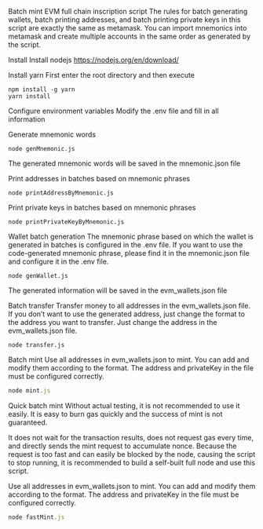 Batch mint EVM full chain inscription script
The rules for batch generating wallets, batch printing addresses, and batch printing private keys in this script are exactly the same as metamask. You can import mnemonics into metamask and create multiple accounts in the same order as generated by the script.

Install
Install nodejs
https://nodejs.org/en/download/

Install yarn
First enter the root directory and then execute
```
npm install -g yarn
yarn install
```
Configure environment variables
Modify the .env file and fill in all information

Generate mnemonic words
```
node genMnemonic.js
```
The generated mnemonic words will be saved in the mnemonic.json file

Print addresses in batches based on mnemonic phrases
```
node printAddressByMnemonic.js
```
Print private keys in batches based on mnemonic phrases
```
node printPrivateKeyByMnemonic.js
```
Wallet batch generation
The mnemonic phrase based on which the wallet is generated in batches is configured in the .env file. If you want to use the code-generated mnemonic phrase, please find it in the mnemonic.json file and configure it in the .env file.
```
node genWallet.js
```
The generated information will be saved in the evm_wallets.json file

Batch transfer
Transfer money to all addresses in the evm_wallets.json file. If you don’t want to use the generated address, just change the format to the address you want to transfer. Just change the address in the evm_wallets.json file.
```
node transfer.js
```
Batch mint
Use all addresses in evm_wallets.json to mint. You can add and modify them according to the format. The address and privateKey in the file must be configured correctly.
```typescript
node mint.js
```
Quick batch mint
Without actual testing, it is not recommended to use it easily. It is easy to burn gas quickly and the success of mint is not guaranteed.

It does not wait for the transaction results, does not request gas every time, and directly sends the mint request to accumulate nonce. Because the request is too fast and can easily be blocked by the node, causing the script to stop running, it is recommended to build a self-built full node and use this script.

Use all addresses in evm_wallets.json to mint. You can add and modify them according to the format. The address and privateKey in the file must be configured correctly.
```typescript
node fastMint.js
```
